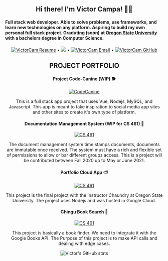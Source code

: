 <h2 align="center"> Hi there! I'm Victor Campa! 👋🦊 </h2>

<h4>Full stack web developer. Able to solve problems, use frameworks, and learn new technologies on any platform. Aspiring to build my own personal full stack project.  Graduting (soon) at <a href="https://oregonstate.edu">Oregon State University</a> with a bachelors degree in Computer Science.</h4>

<div align="center">


[![VictorCam Resume](https://img.shields.io/badge/%F0%9F%93%9D-Resume-success)](https://docs.google.com/document/d/1Mu2vgXmPFM0f9UAvwkv0l5wTwZLK8G_96da9jABNSWI/edit?usp=sharing) • ![](https://visitor-badge.glitch.me/badge?page_id=VictorCam.VictorCam) • [![VictorCam Email](https://img.shields.io/badge/%F0%9F%93%AC-Contact-important)](mailto:campav@oregonstate.edu) • [![VictorCam GitHub](https://img.shields.io/github/followers/VictorCam?label=follow&style=social)](https://github.com/VictorCam)

<h2 align="center">PROJECT PORTFOLIO</h2>

<h4>Project Code-Canine (WIP) 🐕</h4>

[![CodeCanine](https://github-readme-stats.vercel.app/api/pin/?username=VictorCam&repo=project-cc)](https://github.com/VictorCam/project-cc) 

This is a full stack app project that uses Vue, Nodejs, MySQL, and Javascript. This app is meant to take inspiration to social media app sites and other sites to create it's own type of platform. 


<h4>Documentation Management System (WIP for CS 461) 🔧</h4>

[![CS 461](https://github-readme-stats.vercel.app/api/pin/?username=VictorCam&repo=CS461_Project)](https://github.com/VictorCam/CS461_Project) 

The document management system time stamps documents, documents are immutable once received. The system must have a rich and flexible set of permissions to allow or bar different groups access. This is a project will be contributed between Fall 2020 up to May or June 2021.


<h4>Portfolio Cloud App ⛅</h4>

[![CS 461](https://github-readme-stats.vercel.app/api/pin/?username=VictorCam&repo=Portfolio-CloudApp)](https://github.com/VictorCam/Portfolio-CloudApp)

This project is the final project with the Instructor Chaundry at Oregon State University. The project uses Nodejs and was hosted in Google Cloud.


<h4>Chingu Book Search 📒</h4>

[![CS 461](https://github-readme-stats.vercel.app/api/pin/?username=VictorCam&repo=Chingu-Prework-Project-Book-Finder)](https://github.com/VictorCam/Chingu-Prework-Project-Book-Finder)

This project is basically a book finder. We need to integrate it with the Google Books API. The Purpose of this project is to make API calls and dealing with edge cases.


![Victor's GitHub stats](https://github-readme-stats.vercel.app/api?username=VictorCam&show_icons=true&theme=tokyonight)


</div>


<!--
**VictorCam/VictorCam** is a ✨ _special_ ✨ repository because its `README.md` (this file) appears on your GitHub profile.

Here are some ideas to get you started:

- 🔭 I’m currently working on ...
- 
- 🌱 I’m currently learning ...
- 
- 👯 I’m looking to collaborate on ...
- 
- 🤔 I’m looking for help with ...
- 
- 💬 Ask me about ...
- 
- ⚡ Fun fact: ...
- 
-->
